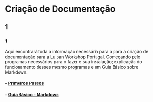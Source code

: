 # Criação de Documentação

## 1
### 1

Aqui encontrará toda a informação necessária para a para a criação de documentação para a Lu ban Workshop Portugal. Começando pelo programas necessários para o fazer e sua instalação; explicação do funcionamento desses mesmo programas e um Guia Básico sobre Markdown.

#### - [Primeiros Passos](./howtodo/criacao_de_documentacao/primeiros_passos.md)

#### - [Guia Básico - Markdown](./howtodo/criacao_de_documentacao/guia_basico.md)

